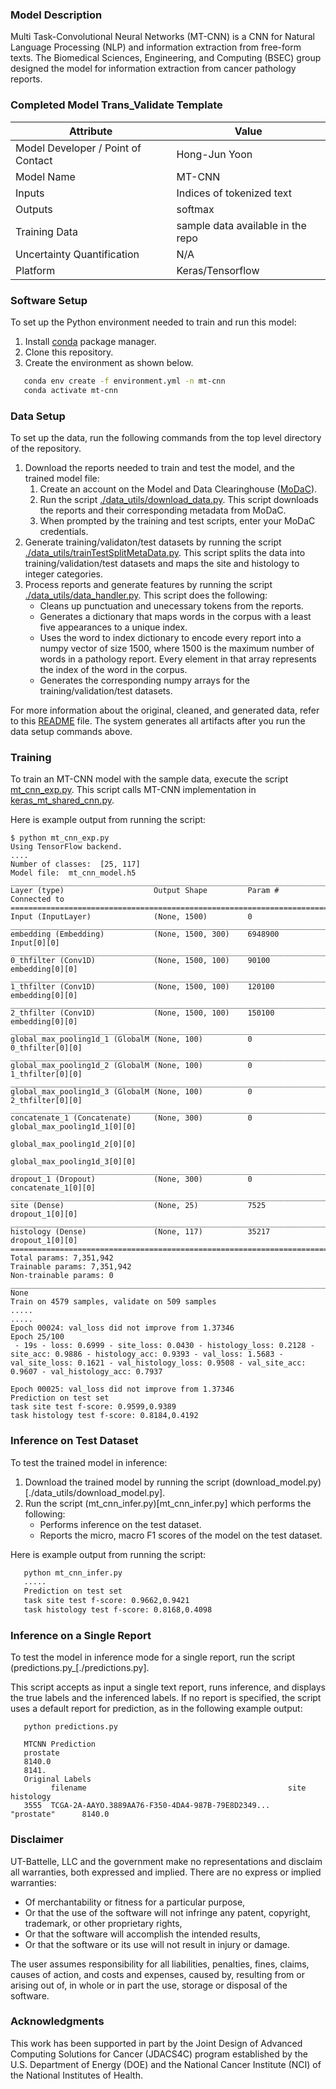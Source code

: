 ### Model Description
Multi Task-Convolutional Neural Networks (MT-CNN) is a CNN for Natural Language Processing (NLP) and information extraction from free-form texts. The Biomedical Sciences, Engineering, and Computing (BSEC) group designed the model for information extraction from cancer pathology reports.

### Completed Model Trans_Validate Template
| Attribute  | Value |
| ------------- | ------------- |
| Model Developer / Point of Contact  | Hong-Jun Yoon |
| Model Name | MT-CNN |
| Inputs  | Indices of tokenized text  |
| Outputs  | softmax  |
| Training Data  | sample data available in the repo  |
| Uncertainty Quantification  | N/A  |
| Platform  | Keras/Tensorflow   |

### Software Setup
To set up the Python environment needed to train and run this model:
1. Install [conda](https://docs.conda.io/en/latest/) package manager.
2. Clone this repository.
3. Create the environment as shown below.
```bash
   conda env create -f environment.yml -n mt-cnn
   conda activate mt-cnn
   ```
### Data Setup

To set up the data, run the following commands from the top level directory of the repository.
1. Download the reports needed to train and test the model, and the trained model file:
   1. Create an account on the Model and Data Clearinghouse ([MoDaC](https://modac.cancer.gov)). 
   2. Run the script  [./data_utils/download_data.py](./data_utils/download_data.py). This script downloads the reports and their corresponding metadata from MoDaC.
   3. When prompted by the training and test scripts, enter your MoDaC credentials.
2. Generate training/validaton/test datasets by running the script [./data_utils/trainTestSplitMetaData.py](./data_utils/trainTestSplitMetaData.py). This script splits the data into training/validation/test datasets and maps the site and histology to integer categories. 
3. Process reports and generate features by running the script [./data_utils/data_handler.py](./data_utils/data_handler.py). This script does the following: 
   * Cleans up punctuation and unecessary tokens from the reports.
   * Generates a dictionary that maps words in the corpus with a least five appearances to a unique index. 
   * Uses the word to index dictionary to encode every report into a numpy vector of size 1500, where 1500 is the maximum number of words in a pathology report. Every element in that array represents the index of the word in the corpus.
   * Generates the corresponding numpy arrays for the training/validation/test datasets.

For more information about the original, cleaned, and generated data, refer to this [README](./data/README.md) file. The system generates all artifacts after you run the data setup commands above.

### Training

To train an MT-CNN model with the sample data, execute the script [mt_cnn_exp.py](./mt_cnn_exp.py). This script calls MT-CNN implementation in [keras_mt_shared_cnn.py](./keras_mt_shared_cnn.py). 

Here is example output from running the script:

```
$ python mt_cnn_exp.py
Using TensorFlow backend.
....
Number of classes:  [25, 117]
Model file:  mt_cnn_model.h5
__________________________________________________________________________________________________
Layer (type)                    Output Shape         Param #     Connected to                     
==================================================================================================
Input (InputLayer)              (None, 1500)         0                                            
__________________________________________________________________________________________________
embedding (Embedding)           (None, 1500, 300)    6948900     Input[0][0]                      
__________________________________________________________________________________________________
0_thfilter (Conv1D)             (None, 1500, 100)    90100       embedding[0][0]                  
__________________________________________________________________________________________________
1_thfilter (Conv1D)             (None, 1500, 100)    120100      embedding[0][0]                  
__________________________________________________________________________________________________
2_thfilter (Conv1D)             (None, 1500, 100)    150100      embedding[0][0]                  
__________________________________________________________________________________________________
global_max_pooling1d_1 (GlobalM (None, 100)          0           0_thfilter[0][0]                 
__________________________________________________________________________________________________
global_max_pooling1d_2 (GlobalM (None, 100)          0           1_thfilter[0][0]                 
__________________________________________________________________________________________________
global_max_pooling1d_3 (GlobalM (None, 100)          0           2_thfilter[0][0]                 
__________________________________________________________________________________________________
concatenate_1 (Concatenate)     (None, 300)          0           global_max_pooling1d_1[0][0]     
                                                                 global_max_pooling1d_2[0][0]     
                                                                 global_max_pooling1d_3[0][0]     
__________________________________________________________________________________________________
dropout_1 (Dropout)             (None, 300)          0           concatenate_1[0][0]              
__________________________________________________________________________________________________
site (Dense)                    (None, 25)           7525        dropout_1[0][0]                  
__________________________________________________________________________________________________
histology (Dense)               (None, 117)          35217       dropout_1[0][0]                  
==================================================================================================
Total params: 7,351,942
Trainable params: 7,351,942
Non-trainable params: 0
__________________________________________________________________________________________________
None
Train on 4579 samples, validate on 509 samples
.....
.....
Epoch 00024: val_loss did not improve from 1.37346
Epoch 25/100
 - 19s - loss: 0.6999 - site_loss: 0.0430 - histology_loss: 0.2128 - site_acc: 0.9886 - histology_acc: 0.9393 - val_loss: 1.5683 - val_site_loss: 0.1621 - val_histology_loss: 0.9508 - val_site_acc: 0.9607 - val_histology_acc: 0.7937

Epoch 00025: val_loss did not improve from 1.37346
Prediction on test set 
task site test f-score: 0.9599,0.9389
task histology test f-score: 0.8184,0.4192
```

### Inference on Test Dataset
To test the trained model in inference:
1. Download the trained model by running the script (download_model.py)[./data_utils/download_model.py]. 
2. Run the script (mt_cnn_infer.py)[mt_cnn_infer.py] which performs the following:
   * Performs inference on the test dataset.
   * Reports the micro, macro F1 scores of the model on the test dataset.

Here is example output from running the script:

```bash
   python mt_cnn_infer.py
   .....
   Prediction on test set 
   task site test f-score: 0.9662,0.9421
   task histology test f-score: 0.8168,0.4098
   ```

### Inference on a Single Report
To test the model in inference mode for a single report, run the script (predictions.py_[./predictions.py]. 

This script accepts as input a single text report, runs inference, and displays the true labels and the inferenced labels. If no report is specified, the script uses a default report for prediction, as in the following example output: 

```
   python predictions.py
   
   MTCNN Prediction
   prostate
   8140.0
   8141.
   Original Labels
         filename                                             site            histology
   3555  TCGA-2A-AAYO.3889AA76-F350-4DA4-987B-79E8D2349...    "prostate"      8140.0

```

### Disclaimer
UT-Battelle, LLC and the government make no representations and disclaim all warranties, both expressed and implied. There are no express or implied warranties:
* Of merchantability or fitness for a particular purpose, 
* Or that the use of the software will not infringe any patent, copyright, trademark, or other proprietary rights, 
* Or that the software will accomplish the intended results, 
* Or that the software or its use will not result in injury or damage. 

The user assumes responsibility for all liabilities, penalties, fines, claims, causes of action, and costs and expenses, caused by, resulting from or arising out of, in whole or in part the use, storage or disposal of the software.


### Acknowledgments
This work has been supported in part by the Joint Design of Advanced Computing Solutions for Cancer (JDACS4C) program established by the U.S. Department of Energy (DOE) and the National Cancer Institute (NCI) of the National Institutes of Health.
